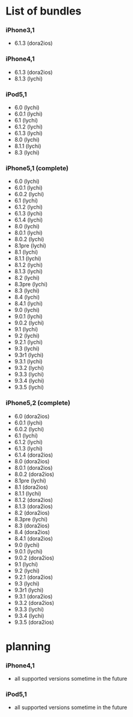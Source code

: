# List of bundles

### iPhone3,1
- 6.1.3 (dora2ios)

### iPhone4,1
- 6.1.3 (dora2ios)
- 8.1.3 (lychi)

### iPod5,1
- 6.0 (lychi)
- 6.0.1 (lychi)
- 6.1 (lychi)
- 6.1.2 (lychi)
- 6.1.3 (lychi)
- 8.0 (lychi)
- 8.1.1 (lychi)
- 8.3 (lychi)

### iPhone5,1 (complete)
- 6.0 (lychi)
- 6.0.1 (lychi)
- 6.0.2 (lychi)
- 6.1 (lychi)
- 6.1.2 (lychi)
- 6.1.3 (lychi)
- 6.1.4 (lychi)
- 8.0 (lychi)
- 8.0.1 (lychi)
- 8.0.2 (lychi)
- 8.1pre (lychi)
- 8.1 (lychi)
- 8.1.1 (lychi)
- 8.1.2 (lychi)
- 8.1.3 (lychi)
- 8.2 (lychi)
- 8.3pre (lychi)
- 8.3 (lychi)
- 8.4 (lychi)
- 8.4.1 (lychi)
- 9.0 (lychi)
- 9.0.1 (lychi)
- 9.0.2 (lychi)
- 9.1 (lychi)
- 9.2 (lychi)
- 9.2.1 (lychi)
- 9.3 (lychi)
- 9.3r1 (lychi)
- 9.3.1 (lychi)
- 9.3.2 (lychi)
- 9.3.3 (lychi)
- 9.3.4 (lychi)
- 9.3.5 (lychi)

### iPhone5,2 (complete)
- 6.0 (dora2ios)
- 6.0.1 (lychi)
- 6.0.2 (lychi)
- 6.1 (lychi)
- 6.1.2 (lychi)
- 6.1.3 (lychi)
- 6.1.4 (dora2ios)
- 8.0 (dora2ios)
- 8.0.1 (dora2ios)
- 8.0.2 (dora2ios)
- 8.1pre (lychi)
- 8.1 (dora2ios)
- 8.1.1 (lychi)
- 8.1.2 (dora2ios)
- 8.1.3 (dora2ios)
- 8.2 (dora2ios)
- 8.3pre (lychi)
- 8.3 (dora2ios)
- 8.4 (dora2ios)
- 8.4.1 (dora2ios)
- 9.0 (lychi)
- 9.0.1 (lychi)
- 9.0.2 (dora2ios)
- 9.1 (lychi)
- 9.2 (lychi)
- 9.2.1 (dora2ios)
- 9.3 (lychi)
- 9.3r1 (lychi)
- 9.3.1 (dora2ios)
- 9.3.2 (dora2ios)
- 9.3.3 (lychi)
- 9.3.4 (lychi)
- 9.3.5 (dora2ios)

# planning

### iPhone4,1
- all supported versions sometime in the future

### iPod5,1
- all supported versions sometime in the future
